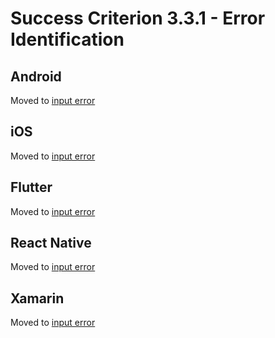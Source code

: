 # Success Criterion 3.3.1 - Error Identification

## Android

Moved to [input error](../input-errors.md)

## iOS

Moved to [input error](../input-errors.md)

## Flutter

Moved to [input error](../input-errors.md)

## React Native

Moved to [input error](../input-errors.md)

## Xamarin

Moved to [input error](../input-errors.md)

